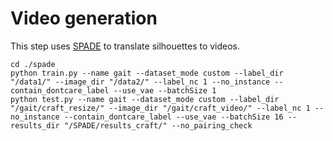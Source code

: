 # Video generation
This step uses [SPADE](https://github.com/NVlabs/SPADE) to translate silhouettes to videos.

```
cd ./spade
python train.py --name gait --dataset_mode custom --label_dir "/data1/" --image_dir "/data2/" --label_nc 1 --no_instance --contain_dontcare_label --use_vae --batchSize 1
python test.py --name gait --dataset_mode custom --label_dir "/gait/craft_resize/" --image_dir "/gait/craft_video/" --label_nc 1 --no_instance --contain_dontcare_label --use_vae --batchSize 16 --results_dir "/SPADE/results_craft/" --no_pairing_check
```
